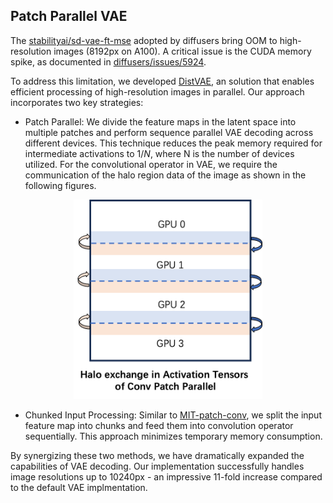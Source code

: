 ## Patch Parallel VAE 

The [stabilityai/sd-vae-ft-mse](https://huggingface.co/stabilityai/sd-vae-ft-mse) adopted by diffusers bring OOM to high-resolution images (8192px on A100). A critical issue is the CUDA memory spike, as documented in [diffusers/issues/5924](https://github.com/huggingface/diffusers/issues/5924).

To address this limitation, we developed [DistVAE](https://github.com/xdit-project/DistVAE), an solution that enables efficient processing of high-resolution images in parallel. Our approach incorporates two key strategies:

* Patch Parallel: We divide the feature maps in the latent space into multiple patches and perform sequence parallel VAE decoding across different devices. This technique reduces the peak memory required for intermediate activations to 1/$N$, where N is the number of devices utilized.
For the convolutional operator in VAE, we require the communication of the halo region data of the image as shown in the following figures.

<div align="center">
    <img src="../../assets/methods/patchvaeconv.png" alt="hybrid process group config" width="60%">
</div>

* Chunked Input Processing: Similar to [MIT-patch-conv](https://hanlab.mit.edu/blog/patch-conv), we split the input feature map into chunks and feed them into convolution operator sequentially. This approach minimizes temporary memory consumption.

By synergizing these two methods, we have dramatically expanded the capabilities of VAE decoding. Our implementation successfully handles image resolutions up to 10240px - an impressive 11-fold increase compared to the default VAE implmentation.